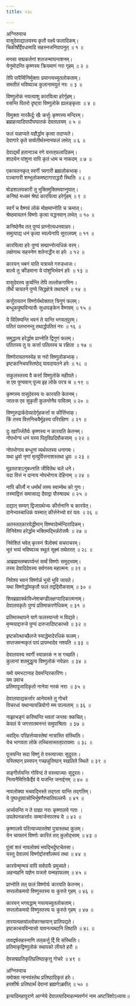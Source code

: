 ```yaml
---
title: ०३८

---
```

अग्निरुवाच  
वासुदेवाद्यालयस्य कृतौ वक्ष्ये फलादिकम्।  
चिकीर्षोर्द्देवधामादि सहस्नजनिपापनुत् ॥ १ ॥  
  
मनसा सद्मकर्तणां शतजन्माघनाशनम्।  
येनुमोदन्ति कृष्णस्य क्रियमाणं नरा गृहम् ॥ २ ॥  
  
तेपि पापैर्व्विनिर्मुक्ताः प्रयान्त्यच्युतलोकताम्।  
समतीतं भविष्यञ्च कुलानामयुतं नरः ॥ ३ ॥  
  
विष्णुलोकं नयत्याशु कारयित्वा हरेर्गृहम्।  
वसन्ति पितरो दृष्ट्वा विष्णुलोके ह्यलङ्‌कृताः ॥ ४ ॥  
  
विमुक्ता नारकैर्दुः खैः कर्त्तुः कृष्णस्य मन्दिरम्।  
ब्रह्महत्यादिपापौघघातकं देवतालयम् ॥ ५ ॥  
  
फलं यन्नाप्यते यज्ञैर्द्धाम कृत्वा तदाप्यते।  
देवागारे कृते सर्व्वतीर्थस्नानफलं लभेत् ॥ ६ ॥  
  
देवाद्यर्थे हतानाञ्च रणे यत्तत्‌फलादिकम्।  
शाठ्येन पांशुना वापि कृतं धाम च नाकदम् ॥ ७ ॥  
  
एकायतनकृत् स्वर्गी त्र्यगारी ब्रह्मलोकभाक्।  
पञ्चागारी शम्भुलोकमष्टागाराद्धरौ स्थितिः ॥ ८ ॥  
  
षोडशालयकारी तु भुक्तिमुक्तिमवाप्नुयात्।  
कनिष्ठं मध्यमं श्रेष्ठं कारयित्वा हरेर्गृहम् ॥ ९ ॥  
  
स्वर्गं च वैष्णवं लोकं मोक्षमाप्नोति च क्रमात्।  
श्रेष्ठमायतनं विष्णोः कृत्वा यद्धनवान् लभेत् ॥ १० ॥  
  
कनिष्ठेनैव तत् पुण्यं प्राप्नोत्यधनवान्नरः।  
समुत्पाद्य धनं कृत्वा स्वल्पेनापि सुरालयम् ॥ ११ ॥  
  
कारयित्वा हरेः पुण्यं सम्प्राप्नोत्यधिकं वरम्।  
लक्षेणाथ सहस्नेण शतेनार्द्धेन वा हरेः ॥ १२ ॥  
  
कारयन् भबनं याति यत्रास्ते गरुडध्वजः।  
बाल्ये तु क्रीडमाना ये पांशुभिर्भवनं हरेः ॥ १३ ॥  
  
वासुदेवस्य कुर्व्वन्ति तेपि तल्लोकगामिनः।  
तीर्थे चायतने पुण्ये सिद्धक्षेत्रे तथाष्टमे ॥ १४ ॥  
  
कर्त्तुरायतन विष्णोर्यथोक्तात् त्रिगुणं फलम्।  
बन्धूकपुष्पविन्यासैः सुधापङ्केन वैष्णवम् ॥ १५ ॥  
  
ये विलिम्पन्ति भवनं ते यान्ति भगवत्‌पुरम्।  
पतितं पतभानन्तु तथार्द्धपतितं नरः ॥ १६ ॥  
  
समुद्धत्य हरेर्द्धाम प्राप्नोति द्विगुणं फलम्।  
पतितस्य तु यः कर्त्ता पतितस्य च रक्षिता ॥ १७ ॥  
  
विष्णोरायतनस्येह स नरो विष्णुलोकभाक्।  
इष्टकानिचयस्तिष्ठेद् यावदायतने हरेः ॥ १८ ॥  
  
सकुलस्तस्य वै कर्त्ता विष्णुलोके महीयते।  
स एव पुण्यवान् पूज्य इह लोके परत्र च ॥ १९ ॥  
  
कृष्णस्य वासुदेवस्य यः कारयति केतनम्।  
जातःस एव सुकृती कुलन्तेनैव पावितम् ॥ २० ॥  
  
विष्णुरुद्रार्कदेव्यादेर्गृहकर्त्ता स कीर्त्तिभाक्।  
किं तस्य वित्तनिचयैर्मूढस्य परिरक्षिणः ॥ २१ ॥  
  
दुः खार्ज्जितैर्यः कृष्णस्य न कारयति केतनम्।  
नोपभोग्यं धनं यस्य पितृविप्रदिवौकसाम् ॥ २२ ॥  
  
नोपभोगाय बन्धूनां व्यर्थस्तस्य धनागमः।  
यथा ध्रुवो नृणां मृत्युर्वित्तनाशस्तथा ध्रुवः ॥ २३ ॥  
  
मूढस्तत्राऽनुबध्नाति जीवितेथ चले धने।  
यदा वित्तं न दानाय नोपभोगाय देहिनाम् ॥ २४ ॥  
  
नापि कीर्त्यै न धर्मार्थं तस्य स्वाम्येथ को गुणः।  
तस्माद्वित्तं समासाद्य दैवाद्वा पौरुषादथ ॥ २५ ॥  
  
दद्यात् सम्यग् द्विजाग्रथेभ्यः कीर्त्तनानि च कारयेत्।  
दानेभ्यस्चाधिकं यस्मात् कीर्त्तनेभ्यो वरं यतः ॥ २६ ॥  
  
अतस्तत्‌कारयेद्धीमान् विष्ण्वादेर्म्मन्दिरादिकम्।  
विनिवेश्य हरेर्द्धाम भक्तिमद्भिर्न्नरोत्तमैः ॥ २७ ॥  
  
निवेशितं भवेत् कृत्स्नं त्रैलोक्यं सचराचरम्।  
भूतं भव्यं भविष्यञ्च स्थूलं सूक्ष्मं तथेतरत् ॥ २८ ॥  
  
आब्रह्मस्तम्बपर्य्यन्तं सर्व्वं विष्णोः समुद्भवम्।  
तस्य देवादिदेवस्य सर्वगस्य महात्मनः ॥ २९ ॥  
  
निवेश्य भवनं विष्णोर्न्न भूयो भुवि जायते।  
यथा विष्णोर्द्धामकृतौ फलं तद्वद्दिवौकसाम् ॥ ३० ॥  
  
शिवब्रह्मार्क्कविध्नेशचण्डीलक्षग्यादिकात्मनाम्।  
देवालयकृतेः पुण्यं प्रतिमाकरणेधिकम् ॥ ३१ ॥  
  
प्रतिमास्थापने यागे फलस्यान्तो न विद्यते।  
मृण्मयाद्दारुजे पुण्यं दारुजादिष्टकाभवे ॥ ३२ ॥  
  
इष्टकोत्थाच्छैलजे स्याद्धेमादेरधिकं फलम्।  
सप्तजमन्मकृतं पापं प्रापम्भादेव नश्यति ॥ ३३ ॥  
  
देवालयस्य स्वर्गी स्यान्नरकं न स गच्छति।  
कुलानां शतमुद्धृत्य विष्णुलोकं नयेन्नरः ॥ ३४ ॥  
  
यमो यमभटानाह देवमन्दिरकारिणः।  
यम उवाच  
प्रतिमापूजादिकृतो नानेया नरकं नराः ॥ ३५ ॥  
  
देवालयाद्यकर्त्तार आनेयस्ते तु गोचरे  
विचरध्वं यथान्यायन्नियोगो मम पाल्यताम् ॥ ३६ ॥  
  
नाझाभङ्गं करिष्यन्ति भवतां जन्तवः क्कचित्।  
केवलं ये जगत्तातमनन्तं समुपाश्रिताः ॥ ३७ ॥  
  
भवद्भिः परिहर्त्तव्यास्तेषां नात्रास्ति संस्थितिः।  
येच भागवता लोके तच्चित्तास्तत्‌परायमाः ॥ ३८ ॥  
  
पूजयन्ति सदा विष्णुं ते वस्त्याज्याः सुदूरतः।  
यस्तिष्ठन् प्रस्वपन् गच्छन्नुत्तिष्ठन् स्खलिते स्थिते ॥ ३९ ॥  
  
सङ्गीर्त्तयन्ति गोविन्दं ते वस्त्याज्याः सुदूरतः।  
नित्यनैमित्तिकैर्द्देवं ये यजन्ति जनार्द्दनम् ॥ ४० ॥  
  
नावलोक्या भचवद्भिस्ते तद्‌गता यान्ति तद्गतिम्।  
ये पुष्पधूपवासोभिर्भूषणैश्चातिवल्लभैः ॥ ४१ ॥  
  
अर्च्ययन्ति न ते ग्राह्या नराः कृष्णालये गताः ।  
उपलेपनकर्त्तारः सम्मार्जनपरश्च ये ॥ ४२ ॥  
  
कृष्णालये परित्याज्यास्तेषां पुत्रास्तथा कुलम्।  
येन चायतनं विष्णोः कारितं तत् कुलोद्भवम् ॥ ४३ ॥  
  
पुंसां शतं नावलोक्यं भवद्भिर्दुष्टचेतसा।  
यस्तु देवालयं विष्णोर्द्दारुशौलमयं तथा ॥ ४४ ॥  
  
कारयेन्मृण्मयं वापि सर्वपापैः प्रमुच्यते।  
अहन्यहनि यज्ञेन यजतो यन्महाफलम् ॥ ४५ ॥  
  
प्राप्नोति तत् फलं विष्णोर्यः कारयति केतनम्।  
सप्तलोकमयो विष्णुस्तस्य यः कुरुते गृहम् ॥ ४६ ॥  
  
कारयन् भगवद्धाम् नयत्यच्युतलोकताम्।  
सप्तलोकमयो विष्णुस्तस्य यः कुरुते गृहम् ॥ ४७ ॥  
  
तारयत्यक्षयांल्लोकानक्षयान् प्रातिपद्यते।  
इष्टकाचयविन्यासो यावनत्यब्दानि तिष्ठति ॥ ४८ ॥  
  
तावद्वर्षसहस्नाणि तत्‌कर्त्तु र्द्दि वि संस्थितिः।  
प्रतिमाकृद्विष्णुलोकं स्थापको लीयते हरौ ॥  
  
देवसद्मप्रतिकृतिप्रतिष्ठाकृत्तु गोचरे ॥ ४९ ॥  
  
अग्निरुवाच  
यमोक्ता नानयंस्तेथ प्रतिष्ठादिकृतं हरेः।  
हयशीर्षः प्रतिष्ठार्थं देवानां ब्रह्मणेऽब्रवीत् ॥ ५० ॥  
  
इत्यादिमहापुराणे आग्नेये देवालयादिमाहत्म्यवर्णनं नाम अष्टत्रिंशोऽध्यायः॥